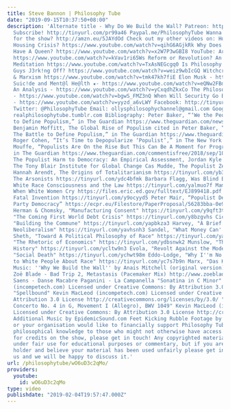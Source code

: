 ```yaml
---
title: Steve Bannon | Philosophy Tube
date: "2019-09-15T10:37:50+08:00"
description: 'Alternate title - Why Do We Build the Wall? Patreon: http://www.patreon.com/PhilosophyTube
  Subscribe! http://tinyurl.com/pr99a46 Paypal.me/PhilosophyTube Wanna get me a book
  for the show? http://amzn.eu/5JAYdOd Check out my other videos on: How To Fix the
  Housing Crisis? https://www.youtube.com/watch?v=qihG6AGjkRk Why Does Britain Still
  Have A Queen? https://www.youtube.com/watch?v=x2W7P3wGBI8 YouTube: Art or Reality?
  https://www.youtube.com/watch?v=kVav1ri65Ws Reform or Revolution? An ASMR Guided
  Meditation https://www.youtube.com/watch?v=TxAsNEGcgq0 Is Philosophy Just White
  Guys J3rk!ng Off? https://www.youtube.com/watch?v=weiz9wbIcGQ Witchcraft, Gender,
  & Marxism https://www.youtube.com/watch?v=tmk47kh7fiE Elon Musk - https://www.youtube.com/watch?v=5gnlhmaM-dM
  Suic!de and Ment@l He@lth ★- https://www.youtube.com/watch?v=eQNw2FBdpyE Transphobia:
  An Analysis - https://www.youtube.com/watch?v=yCxqdhZkxCo The Philosophy of Antifa
  - https://www.youtube.com/watch?v=bgwS_FMZ3nQ When Will Security Go Back to Normal?
  - https://www.youtube.com/watch?v=yyzd_a6vLWY Facebook: http://tinyurl.com/jgjek5w
  Twitter: @PhilosophyTube Email: ollysphilosophychannel@gmail.com Google+: google.com/+thephilosophytube
  realphilosophytube.tumblr.com Bibliography: Peter Baker, “‘We the People’: The Battle
  to Define Populism,” in The Guardian https://www.theguardian.com/news/2019/jan/10/we-the-people-the-battle-to-define-populism
  Benjamin Moffitt, The Global Rise of Populism cited in Peter Baker, “‘We the People’:
  The Battle to Define Populism,” in The Guardian https://www.theguardian.com/news/2019/jan/10/we-the-people-the-battle-to-define-populism
  Roger Cohen, “It’s Time to Depopularize ‘Populist’,” in The New York Times Chantel
  Mouffe, “Populists Are On the Rise But This Can Be A Moment for Progressives Too,”
  in The Guardian https://www.theguardian.com/commentisfree/2018/sep/10/populists-rise-progressives-radical-right
  The Populist Harm to Democracy: An Empirical Assessment, Jordan Kyle & Yascha Mounk,
  The Tony Blair Institute for Global Change Cas Mudde, The Populist Zeitgeist, https://ams.hi.is/wp-content/uploads/old/Jungar%20-%20The%20Populist%20Zeitgeist.pdf
  Hannah Arendt, The Origins of Totalitarianism https://tinyurl.com/yb3x2swl Max Frisch,
  The Arsonists https://tinyurl.com/ydc4bfmk Barbara Flagg, Was Blind But Now I See:
  White Race Consciousness and the Law https://tinyurl.com/yalmuo7f Mamta Accapadi,
  When White Women Cry https://files.eric.ed.gov/fulltext/EJ899418.pdf Dorothy Roberts,
  Fatal Invention https://tinyurl.com/y9ocyyd5 Peter Mair, “Populist Democracy Vs.
  Party Democracy” https://ecpr.eu/Filestore/PaperProposal/56283bba-0e9f-4798-81bf-3a51470ff970.pdf
  Herman & Chomsky, "Manufacturing Consent" https://tinyurl.com/y9qft3tz Pettifor,
  "The Coming First World Debt Crisis" https://tinyurl.com/y8bzgvhs Ciccariello-Maher,
  "Building the Commune" https://tinyurl.com/yapbkza3 Harvey, "A Brief History of
  Neoliberalism" https://tinyurl.com/yavhsnh3 Sandel, "What Money Can''t Buy" https://tinyurl.com/yd2fjoz6
  Sheth, "Toward A Political Philosophy of Race" https://tinyurl.com/yaqq4t2w McCloskey,
  "The Rhetoric of Economics" https://tinyurl.com/ydbsnwk2 Munslow, "The Future of
  History" https://tinyurl.com/ycltw9n3 Evola, "Revolt Against the Modern World" Cacho,
  "Social Death" https://tinyurl.com/ychwt98m Eddo-Lodge, "Why I''m No Longer Talking
  to White People About Race" https://tinyurl.com/yc7s7b9n Marx, "Das Kapital" https://tinyurl.com/ydfdt35j
  Music: ''Why We Build the Wall'' by Anais Mitchell (original version) https://itunes.apple.com/ca/album/why-we-build-wall-ep-selections-from-hadestown-myth/1161029441
  Zoë Blade - Bad Trip 2, Metastasis (Pacemaker Mix) http://www.zoeblade.com/ Saint
  Saens - Danse Macabre Paganini - La Campanella "Sonatina in C Minor" Kevin MacLeod
  (incompetech.com) Licensed under Creative Commons: By Attribution 3.0 License http://creativecommons.org/licenses/by/3.0/
  "Spellbound" Kevin MacLeod (incompetech.com) Licensed under Creative Commons: By
  Attribution 3.0 License http://creativecommons.org/licenses/by/3.0/ "Brandenburg
  Concerto No. 4 in G, Movement I (Allegro), BWV 1049" Kevin MacLeod (incompetech.com)
  Licensed under Creative Commons: By Attribution 3.0 License http://creativecommons.org/licenses/by/3.0/
  Additional Music by EpidemicSound.com Feet Kicking Rubble Footage by Videvo If you
  or your organisation would like to financially support Philosophy Tube in distributing
  philosophical knowledge to those who might not otherwise have access to it in exchange
  for credits on the show, please get in touch! Any copyrighted material should fall
  under fair use for educational purposes or commentary, but if you are a copyright
  holder and believe your material has been used unfairly please get in touch with
  us and we will be happy to discuss it.'
url: /philosophytube/wO6uD3c2qMo/
providers:
  youtube:
    id: wO6uD3c2qMo
type: video
publishdate: "2019-02-04T19:57:47.000Z"
---
```

